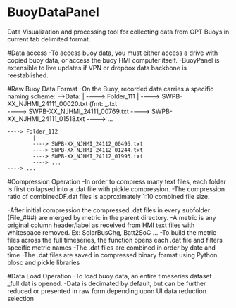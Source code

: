 # BuoyDataPanel
Data Visualization and processing tool for collecting data from OPT Buoys in current tab delimited format.

#Data access
-To access buoy data, you must either access a drive with copied buoy data, or access the buoy HMI computer itself.
-BuoyPanel is extensible to live updates if VPN or dropbox data backbone is reestablished.

#Raw Buoy Data Format
-On the Buoy, recorded data carries a specific naming scheme:
-->Data:
	|
	----> Folder_111
			|
			----> SWPB-XX_NJHMI_24111_00020.txt  (fmt: <AssetName>_<HMItag>_<Date>_<Timestamp>.txt  
			----> SWPB-XX_NJHMI_24111_00769.txt
			----> SWPB-XX_NJHMI_24111_01518.txt
			----> ...
	
	----> Folder_112
			|
			----> SWPB-XX_NJHMI_24112_00495.txt
			----> SWPB-XX_NJHMI_24112_01244.txt
			----> SWPB-XX_NJHMI_24112_01993.txt
			----> ...
	----> ...

	
#Compression Operation
-In order to compress many text files, each folder is first collapsed into a .dat file with pickle compression.
-The compression ratio of combinedDF.dat files is approximately 1:10 combined file size.

-After initial compression the compressed .dat files in every subfolder (File_###) are merged by metric in the parent directory.
-A metric is any original column header/label as received from HMI text files with whitespace removed.  Ex: SolarBusChg, Batt2SoC ...
-To build the metric files across the full timeseries, the function opens each .dat file and filters specific metric names 
-The .dat files are combined in order by date and time
-The .dat files are saved in compressed binary format using Python blosc and pickle libraries

#Data Load Operation
-To load buoy data, an entire timeseries dataset <metric>_full.dat is opened.
-Data is decimated by default, but can be further reduced or presented in raw form depending upon UI data reduction selection